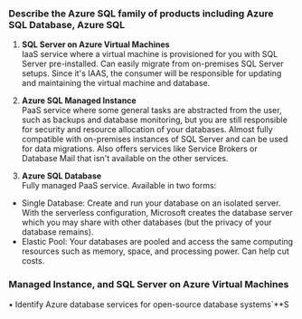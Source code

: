 ### Describe the Azure SQL family of products including Azure SQL Database, Azure SQL
1. **SQL Server on Azure Virtual Machines**  
IaaS service where a virtual machine is provisioned for you with SQL Server pre-installed. Can easily migrate from on-premises SQL Server setups. Since it's IAAS, the consumer will be responsible for updating and maintaining the virtual machine and database.  

2. **Azure SQL Managed Instance**  
PaaS service where some general tasks are abstracted from the user, such as backups and database monitoring, but you are still responsible for security and resource allocation of your databases. Almost fully compatible with on-premises instances of SQL Server and can be used for data migrations. Also offers services like Service Brokers or Database Mail that isn't available on the other services.  

3. **Azure SQL Database**  
Fully managed PaaS service. Available in two forms: 
- Single Database: Create and run your database on an isolated server. With the serverless configuration, Microsoft creates the database server which you may share with other databases (but the privacy of your database remains).  
- Elastic Pool: Your databases are pooled and access the same computing resources such as memory, space, and processing power. Can help cut costs.  

### Managed Instance, and SQL Server on Azure Virtual Machines
• Identify Azure database services for open-source database systems`**S